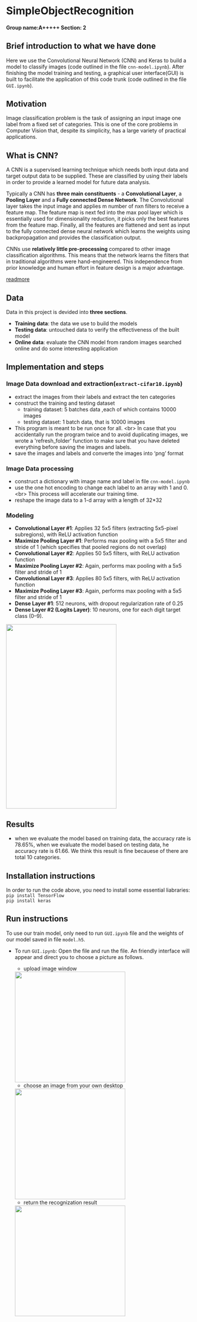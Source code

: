 # SimpleObjectRecognition
#### Group name:A+++++               Section: 2

## Brief introduction to what we have done
Here we use the Convolutional Neural Network (CNN) and Keras to build a model to classify images (code outlined in the file `cnn-model.ipynb`). After finishing the model training and testing, a graphical user interface(GUI) is built to facilitate the application of this code trunk (code outlined in the file `GUI.ipynb`).

## Motivation 
Image classification problem is the task of assigning an input image one label from a fixed set of categories. This is one of the core problems in Computer Vision that, despite its simplicity, has a large variety of practical applications.

## What is CNN?
A CNN is a supervised learning technique which needs both input data and target output data to be supplied. These are classified by using their labels in order to provide a learned model for future data analysis.

Typically a CNN has **three main constituents** - a **Convolutional Layer**, a **Pooling Layer** and a **Fully connected Dense Network**. The Convolutional layer takes the input image and applies m number of nxn filters to receive a feature map. The feature map is next fed into the max pool layer which is essentially used for dimensionality reduction, it picks only the best features from the feature map. Finally, all the features are flattened and sent as input to the fully connected dense neural network which learns the weights using backpropagation and provides the classification output.

CNNs use **relatively little pre-processing** compared to other image classification algorithms. This means that the network learns the filters that in traditional algorithms were hand-engineered. This independence from prior knowledge and human effort in feature design is a major advantage.

[readmore](https://en.wikipedia.org/wiki/Convolutional_neural_network)  

## Data
Data in this project is devided into **three sections**. 
* **Training data**: the data we use to build the models
* **Testing data**: untouched data to verify the effectiveness of the built model
* **Online data**: evaluate the CNN model from random images searched online and do some interesting application

## Implementation and steps

### Image Data download and extraction(`extract-cifar10.ipynb`)
* extract the images from their labels and extract the ten categories
* construct the training and testing dataset
    * training dataset: 5 batches data ,each of which contains 10000 images
    * testing dataset: 1 batch data, that is 10000 images 
* This program is meant to be run once for all. <br\>
In case that you accidentally run the program twice and to avoid duplicating images, we wrote a  'refresh_folder' function to make sure that you have deleted everything before saving the images and labels.
* save the images and labels and converte the images into ‘png’ format

### Image Data processing 
* construct a dictionary with image name and label in file `cnn-model.ipynb`
* use the one hot encoding to change each label to an array with 1 and 0. <br\>
This process will accelerate our training time. 
* reshape the image data to a 1-d array with a length of 32*32

### Modeling
* **Convolutional Layer #1**: Applies 32 5x5 filters (extracting 5x5-pixel subregions), with ReLU activation function
* **Maximize Pooling Layer #1**: Performs max pooling with a 5x5 filter and stride of 1 (which specifies that pooled regions do not overlap)
* **Convolutional Layer #2**: Applies 50 5x5 filters, with ReLU activation function
* **Maximize Pooling Layer #2**: Again, performs max pooling with a 5x5 filter and stride of 1
* **Convolutional Layer #3**: Applies 80 5x5 filters, with ReLU activation function
* **Maximize Pooling Layer #3**: Again, performs max pooling with a 5x5 filter and stride of 1
* **Dense Layer #1**: 512 neurons, with dropout regularization rate of 0.25
* **Dense Layer #2 (Logits Layer)**: 10 neurons, one for each digit target class (0–9).

<img src="https://github.com/nding17/SimpleObjectRecognition/blob/master/data/readme_data/pic4.png" width="300" height="500">

## Results
* when we evaluate the model based on training data, the accuracy rate is 78.65%, when we evaluate the model based on testing data, he accuracy rate is 61.66. We think this result is fine becauese of there are  total 10 categories.

## Installation instructions
In order to run the code above, you need to install some essential liabraries:<br/>
```pip install TensorFlow  ``` <br/>
```pip install keras ```


## Run instructions
To use our train model, only need to run `GUI.ipynb` file and the weights of our model saved in file `model.h5`.
* To run `GUI.ipynb`: Open the file and run the file. An friendly interface will appear and direct you to choose a picture as follows.
    * upload image window 
    
    <img src="https://github.com/nding17/SimpleObjectRecognition/blob/master/data/readme_data/pic1.jpg" width="300" height="300">
    
    * choose an image from your own desktop
    
    <img src="https://github.com/nding17/SimpleObjectRecognition/blob/master/data/readme_data/pic2.jpg" width="300" height="300">
    
    * return the recognization result
     
    <img src="https://github.com/nding17/SimpleObjectRecognition/blob/master/data/readme_data/pic3.jpg" width="300" height="300">
